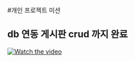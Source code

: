 #개인 프로젝트 미션

## db 연동 게시판 crud 까지 완료 

[![Watch the video](https://i.imgur.com/vKb2F1B.png)](https://youtu.be/-BD3JvbUuzI)
